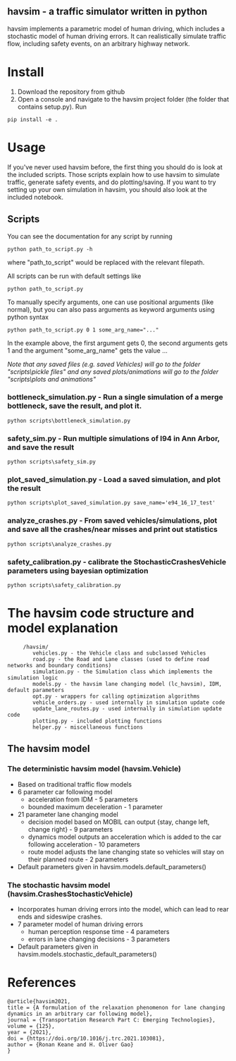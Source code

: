 ## havsim - a traffic simulator written in python
havsim implements a parametric model of human driving, which includes a stochastic model of human driving errors. It can realistically simulate traffic flow, including safety events, on an arbitrary highway network.

# Install
1. Download the repository from github
2. Open a console and navigate to the havsim project folder (the folder that contains setup.py). Run 
```
pip install -e .
```
  
# Usage
If you've never used havsim before, the first thing you should do is look at the included scripts. Those scripts explain how to use havsim to simulate traffic, generate safety events, and do plotting/saving. 
If you want to try setting up your own simulation in havsim, you should also look at the included notebook.

## Scripts
You can see the documentation for any script by running
```
python path_to_script.py -h
```
where "path_to_script" would be replaced with the relevant filepath. 

All scripts can be run with default settings like
```
python path_to_script.py
```

To manually specify arguments, one can use positional arguments (like normal), but you can also pass arguments as keyword arguments using python syntax
```
python path_to_script.py 0 1 some_arg_name="..."
```
In the example above, the first argument gets 0, the second arguments gets 1 and the argument "some_arg_name" gets the value ...

*Note that any saved files (e.g. saved Vehicles) will go to the folder "scripts\pickle files" and any saved plots/animations will go to the folder "scripts\plots and animations"*

### bottleneck_simulation.py - Run a single simulation of a merge bottleneck, save the result, and plot it.
```
python scripts\bottleneck_simulation.py
```
### safety_sim.py - Run multiple simulations of I94 in Ann Arbor, and save the result 
```
python scripts\safety_sim.py
```
### plot_saved_simulation.py - Load a saved simulation, and plot the result
```
python scripts\plot_saved_simulation.py save_name='e94_16_17_test'
```
### analyze_crashes.py - From saved vehicles/simulations, plot and save all the crashes/near misses and print out statistics
```
python scripts\analyze_crashes.py
```
### safety_calibration.py - calibrate the StochasticCrashesVehicle parameters using bayesian optimization
```
python scripts\safety_calibration.py
```

# The havsim code structure and model explanation
```
     /havsim/
        vehicles.py - the Vehicle class and subclassed Vehicles
        road.py - the Road and Lane classes (used to define road networks and boundary conditions)
        simulation.py - the Simulation class which implements the simulation logic
        models.py - the havsim lane changing model (lc_havsim), IDM, default parameters
        opt.py - wrappers for calling optimization algorithms
        vehicle_orders.py - used internally in simulation update code
        update_lane_routes.py - used internally in simulation update code
        plotting.py - included plotting functions
        helper.py - miscellaneous functions
```

## The havsim model
### The deterministic havsim model (havsim.Vehicle) 
- Based on traditional traffic flow models
- 6 parameter car following model
  - acceleration from IDM - 5 parameters
  - bounded maximum deceleration - 1 parameter
- 21 parameter lane changing model
   - decision model based on MOBIL can output {stay, change left, change right} - 9 parameters
   - dynamics model outputs an acceleration which is added to the car following acceleration - 10 parameters
   - route model adjusts the lane changing state so vehicles will stay on their planned route - 2 parameters
- Default parameters given in havsim.models.default_parameters()

### The stochastic havsim model (havsim.CrashesStochasticVehicle)
- Incorporates human driving errors into the model, which can lead to rear ends and sideswipe crashes.
- 7 parameter model of human driving errors
  - human perception response time - 4 parameters
  - errors in lane changing decisions - 3 parameters
- Default parameters given in havsim.models.stochastic_default_parameters()
     

# References
```
@article{havsim2021,
title = {A formulation of the relaxation phenomenon for lane changing dynamics in an arbitrary car following model},
journal = {Transportation Research Part C: Emerging Technologies},
volume = {125},
year = {2021},
doi = {https://doi.org/10.1016/j.trc.2021.103081},
author = {Ronan Keane and H. Oliver Gao}
}
```
